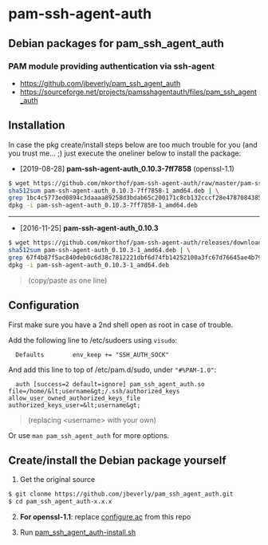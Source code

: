 # pam-ssh-agent-auth

## Debian packages for pam_ssh_agent_auth

### PAM module providing authentication via ssh-agent

* https://github.com/jbeverly/pam_ssh_agent_auth
* https://sourceforge.net/projects/pamsshagentauth/files/pam_ssh_agent_auth

## Installation

In case the pkg create/install steps below are too much trouble for you (and you trust me... ;) just execute the oneliner below to install the package:

* [2019-08-28] **pam-ssh-agent-auth_0.10.3-7ff7858** (openssl-1.1)

```bash
$ wget https://github.com/mkorthof/pam-ssh-agent-auth/raw/master/pam-ssh-agent-auth_0.10.3-7ff7858-1_amd64.deb && \
sha512sum pam-ssh-agent-auth_0.10.3-7ff7858-1_amd64.deb | \
grep 1bc4c5773ed0894c3daaaa89258d3bdab65c200171c8cb132cccf28e4787084385540687754991c5b53c2191ae77a0ceb601ce26f7f7a748b5adbeb741bb9e8e && \
dpkg -i pam-ssh-agent-auth_0.10.3-7ff7858-1_amd64.deb
```

---

* [2016-11-25] **pam-ssh-agent-auth_0.10.3**

```bash
$ wget https://github.com/mkorthof/pam-ssh-agent-auth/releases/download/0.10.3/pam-ssh-agent-auth_0.10.3-1_amd64.deb && \
sha512sum pam-ssh-agent-auth_0.10.3-1_amd64.deb | \
grep 67f4b87f5ac840deb0c6d38c7812221dbf6d74fb14252100a3fc67d76645ae4b79599bc8dee440c91b910c4d1e612fe988e5c151e8b4830c1b5058fbc87c8043 && \
dpkg -i pam-ssh-agent-auth_0.10.3-1_amd64.deb
```

> (copy/paste as one line)

## Configuration

First make sure you have a 2nd shell open as root in case of trouble.

Add the following line to /etc/sudoers using `visudo`:

```
  Defaults        env_keep += "SSH_AUTH_SOCK"
```

And add this line to top of /etc/pam.d/sudo, under `"#%PAM-1.0"`:

```
  auth [success=2 default=ignore] pam_ssh_agent_auth.so file=/home/&lt;username&gt;/.ssh/authorized_keys allow_user_owned_authorized_keys_file authorized_keys_user=&lt;username&gt;
```

> (replacing \<username> with your own)

Or use `man pam_ssh_agent_auth` for more options.

## Create/install the Debian package yourself

1. Get the original source

```bash
$ git clonme https://github.com/jbeverly/pam_ssh_agent_auth.git
$ cd pam_ssh_agent_auth-x.x.x
```

2. **For openssl-1.1**: replace [configure.ac](configure.ac) from this repo

3. Run [pam_ssh_agent_auth-install.sh](pam_ssh_agent_auth-install.sh)
